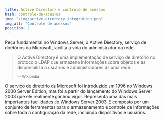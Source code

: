 ```yaml
---
title: Active Directory e controle de acessos
hash: controle-de-acessos
img: "/img/active-directory-integration.png"
img_alt: "Controle de acessos"
position: 2
---
```


Peça fundamental no Windows Server, o Active Directory,
serviço de diretórios da Microsoft, facilita a vida
do administrador da rede.

> O Active Directory é uma implementação de serviço de diretório no protocolo LDAP que armazena informações sobre objetos e as disponibiliza a usuários e administradores de uma rede.
>
> <small>&#8212; Wikipedia</small>

O serviço de diretório da Microsoft foi introduzido em 1996 no Windows 2000 Server Edition, mas foi a partir
do lançamento do Windows Server 2003 que ele realmente ganhou vigor. Representa uma das mais importantes
facilidades do Windows Server 2003. É composto por um conjunto de ferramentas para o armazenamento e controle
de informações sobre toda a configuração da rede, incluindo dispositivos e usuários.
